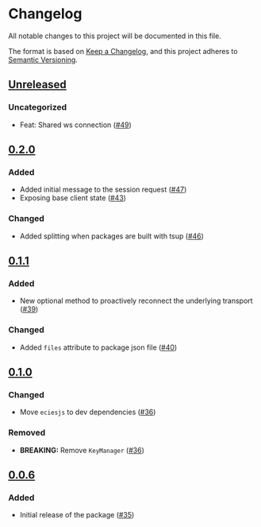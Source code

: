 # Changelog

All notable changes to this project will be documented in this file.

The format is based on [Keep a Changelog](https://keepachangelog.com/en/1.0.0/),
and this project adheres to [Semantic Versioning](https://semver.org/spec/v2.0.0.html).

## [Unreleased]

### Uncategorized

- Feat: Shared ws connection ([#49](https://github.com/MetaMask/mobile-wallet-protocol/pull/49))

## [0.2.0]

### Added

- Added initial message to the session request ([#47](https://github.com/MetaMask/mobile-wallet-protocol/pull/47))
- Exposing base client state ([#43](https://github.com/MetaMask/mobile-wallet-protocol/pull/43))

### Changed

- Added splitting when packages are built with tsup ([#46](https://github.com/MetaMask/mobile-wallet-protocol/pull/46))

## [0.1.1]

### Added

- New optional method to proactively reconnect the underlying transport ([#39](https://github.com/MetaMask/mobile-wallet-protocol/pull/39))

### Changed

- Added `files` attribute to package json file ([#40](https://github.com/MetaMask/mobile-wallet-protocol/pull/40))

## [0.1.0]

### Changed

- Move `eciesjs` to dev dependencies ([#36](https://github.com/MetaMask/mobile-wallet-protocol/pull/36))

### Removed

- **BREAKING:** Remove `KeyManager` ([#36](https://github.com/MetaMask/mobile-wallet-protocol/pull/36))

## [0.0.6]

### Added

- Initial release of the package ([#35](https://github.com/MetaMask/mobile-wallet-protocol/pull/35))

[Unreleased]: https://github.com/MetaMask/mobile-wallet-protocol/compare/@metamask/mobile-wallet-protocol-core@0.2.0...HEAD
[0.2.0]: https://github.com/MetaMask/mobile-wallet-protocol/compare/@metamask/mobile-wallet-protocol-core@0.1.1...@metamask/mobile-wallet-protocol-core@0.2.0
[0.1.1]: https://github.com/MetaMask/mobile-wallet-protocol/compare/@metamask/mobile-wallet-protocol-core@0.1.0...@metamask/mobile-wallet-protocol-core@0.1.1
[0.1.0]: https://github.com/MetaMask/mobile-wallet-protocol/compare/@metamask/mobile-wallet-protocol-core@0.0.6...@metamask/mobile-wallet-protocol-core@0.1.0
[0.0.6]: https://github.com/MetaMask/mobile-wallet-protocol/releases/tag/@metamask/mobile-wallet-protocol-core@0.0.6
